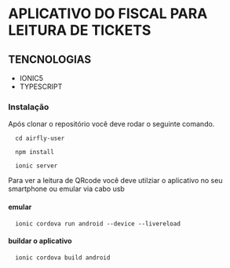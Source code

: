 # APLICATIVO DO FISCAL PARA LEITURA DE TICKETS

## TENCNOLOGIAS

 - IONIC5
 - TYPESCRIPT
 
### Instalação 
  
  Após clonar o repositório você deve rodar o seguinte comando.

 ```shell
   cd airfly-user

   npm install
   
   ionic server
 ```
  Para ver a leitura de QRcode você deve utilziar o aplicativo no seu smartphone ou emular via cabo usb
  
  #### emular
  
  ```shell
    ionic cordova run android --device --livereload
  ```
  
  #### buildar o aplicativo
  
  ```shell
    ionic cordova build android
  ```
